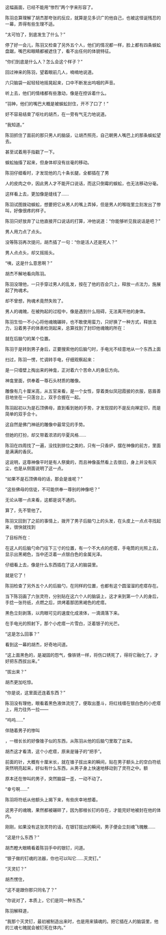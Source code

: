 这幅画面，已经不能用“惨烈”两个字来形容了。

陈羽总算理解了胡杰那夸张的反应，就算是见多识广的他自己，也被这怪诞残忍的一幕，弄得有些生理不适。

“太可怕了，到底发生了什么？”

停了好一会儿，陈羽又检查了另外五个人，他们的情况都一样，脸上都有四条蜈蚣盘踞，嘴巴和眼睛都被遮住了，看不出任何的体貌特征。

“你们到底是什么人？怎么会这个样子？”

回过神来的陈羽，望着眼前几人，喃喃地说道。

六只脑袋一起轻轻地摇晃起来，口中不断发出呜咽的声音。

听上去，他们的情绪都有些激动，像是在控诉着什么。

“羽神，他们的嘴巴大概是被蜈蚣封住，开不了口了！”

好不容易结束了呕吐的胡杰，在一旁有气无力地说道。

“我知道。”

陈羽抓住了面前的那只男人的脑袋，让胡杰照亮，自己朝男人嘴巴上的那条蜈蚣望去。

甚至试着用手指戳了一下。

蜈蚣抽搐了起来，但身体却没有丝毫的移动。

陈羽仔细看时，才发现他的几十条长腿，全都插在了男

人的皮肉之中，因此男人才不能开口说话，而这只倒霉的蜈蚣，也无法移动分毫。

这样看上去，更加像是缝线了……

陈羽试图拨动蜈蚣，想要把它从男人的嘴上弄掉，但是男人的喉咙里立刻发出了惨叫，好像很疼的样子。

陈羽只好放弃了让他直接开口说话的打算，冲他说道：“你能够听见我说话是吧？”

男人用力点了点头。

没等陈羽再次提问，胡杰插了一句：“你是活人还是死人？”

男人点点头，却又摇摇头。

“咦，这是什么意思啊？”

胡杰不解地看向陈羽。

陈羽没理他，一只手穿过男人的乱发，按在了他的百会穴上，释放一点法力，施展起了拘魂术。

却不曾想，拘魂术竟然失败了。

男人的魂魄，在被拘起的过程中，像是遇到什么阻碍，无法离开他的身体。

陈羽生怕一不小心将他魂魄碾碎，也不敢使用蛮力，只好换了一种方式，释放法力，沿着男子的体表检测起来，总算找到了封印他魂魄的所在：

就在后脑勺的某个位置。

陈羽于是转到男子身后，正要搜索他的后脑勺时，手电光不经意地从一个东西上面

扫过，陈羽一愣，忙调转手电，仔细观察起来：

是一只墙壁上掏出来的神龛，正对着六个苦命人的身后方向。

神龛里面，供奉着一尊石头材质的雕像。

雕像有几十厘米高，从五官来看，是一个女性，穿着类似凤冠霞披的衣服，慈眉善目地坐在一只莲台上，双手合握在一起。

陈羽起初以为是石顶佛母，直到看到她的手势，才发现捏的不是反向禅定印，而是简单的双手合十。

这自然是佛门神祇的雕像中最常见的手势。

但她的打扮，却又带着浓浓的华夏风格……

陈羽在四周找了一遍，没找到排位之类的，只有一只香炉，摆在神像的前方，里面是满满的香灰。

这说明，这尊神像平时是有人祭奠的，而且神像虽然看上去很旧，身上并没有灰尘，也是从侧面说明了这一点。

“如果不是石顶佛母的话，那会是谁呢？”

“这些佛母的信徒，不可能供奉一尊别的神像吧？”

无论从哪一点来看，这都是说不通的。

算了，先不管他了。

陈羽又回到了之前的事情上，拨开了男子后脑勺上的头发，在头皮上一点点寻找起来，很快就找到

了目标所在：

在这人的后脑勺命门往下三寸的位置，有一个不大点的疙瘩，手电筒的光照上去，显示出黑褐色，当中还泛着一点银白色的金属光泽。

仔细看上去，像是什么东西插在了这人的脑袋里。

就是它了！

陈羽检查了另外五个人的后脑勺，在同样的位置，也都有这个圆溜溜的疙瘩存在。

当下陈羽画了六张灵符，分别贴在这六个人的脑袋上，这才来到第一个人的身后，手捻一张符纸，点燃之后，烘烤着那团黑褐色的疙瘩。

黑色立刻剥落，以肉眼可见的速度化成液体，一滴滴落下来。

在手电光的照射下，那个小疙瘩一片雪白，泛着银子的光芒。

“这是怎么回事？”

看到这一幕的胡杰，好奇地问道。

“这上面黑色的，是凝固的怨气，像铁锈一样，将伤口锈死了，得将它融化了，才好把东西拔出来。”

“拔出来？”

胡杰更加吃惊。

“你是说，这里面还连着东西？”

陈羽没有理他，眼看着黑色液体流完了，便取出墨斗，将红线缠在银白色的小疙瘩上，用力往外一拉——

“呜呜……”

伴随着男子的惨叫

，一根长长的好像锥子似的东西，从陈羽从他的后脑勺里取了出来。

胡杰这才看清，这个小疙瘩，原来是锤子的“把手”。

前面的针，大概有十厘米长，就在锥子拔出来的瞬间，贴在男子额头上的空白符纸突然明亮起来，好似有什么东西，从男子身上快速地移动到了灵符之中。额

原本还在惨叫的男子，突然脑袋一歪，一动不动了。

“幸亏啊……”

陈羽将符纸从他额头上揭下来，有些庆幸地想着。

这男子的魂魄，果然都被碾碎了，因为那根长钉的存在，才能完好地被封在他的体内。

刚刚，如果没有这张灵符的话，在银钉拔出的瞬间，男子便会立刻魂飞魄散……

“这是什么东西？”

胡杰瞪大眼睛看着陈羽手中的银钉，问道。

“银子做的钉魂的法器，你也可以叫它……灭灵钉。”

“灭灵钉？”

胡杰愣住，

“这不是跟你那只同名了？”

“你说对了，本质上，它们是同一种东西。”

陈羽解释道，

“我那个灭灵钉，最初被制造出来时，也是用来镇魂的。把它插在人的脑袋里，他的三魂七魄就会被钉死在体内。”
